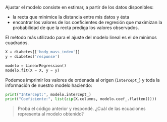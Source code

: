 Ajustar el modelo consiste en estimar, a partir de los datos disponibles:

- la recta que minimice la distancia entre mis datos y ésta
- encontrar los valores de los coeficientes de regresión que maximizan la probabilidad de que la recta prediga los valores observados.

El método  más utilizado para el ajuste del modelo lineal es el de mínimos cuadrados.

```python
X = diabetes[['body_mass_index']]
y = diabetes['response']

modelo = LinearRegression()
modelo.fit(X = X, y = y)
```

Podemos imprimir los valores de ordenada al origen (`intercept_`) y toda la información de nuestro modelo haciendo:

```python
print("Intercept:", modelo.intercept_)
print("Coeficiente:", list(zip(X.columns, modelo.coef_.flatten())))
```

> Probá el código anterior y respondé. ¿Cuál de las ecuaciones representa al modelo obtenido?